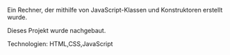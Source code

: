Ein Rechner, der mithilfe von JavaScript-Klassen und Konstruktoren erstellt wurde.

Dieses Projekt wurde nachgebaut.

Technologien: HTML,CSS,JavaScript
